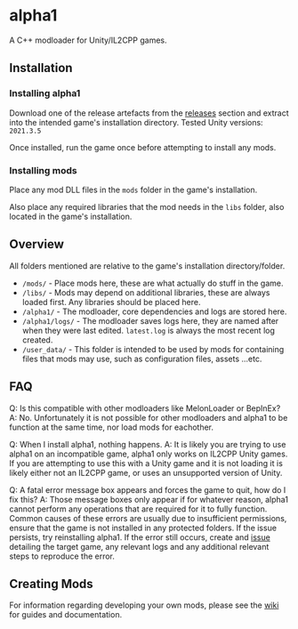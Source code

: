 # alpha1
A C++ modloader for Unity/IL2CPP games.

## Installation
### Installing alpha1
Download one of the release artefacts from the [releases]() section and extract into the intended game's installation directory. Tested Unity versions: `2021.3.5`

Once installed, run the game once before attempting to install any mods.

### Installing mods
Place any mod DLL files in the `mods` folder in the game's installation.

Also place any required libraries that the mod needs in the `libs` folder, also located in the game's installation.

## Overview
All folders mentioned are relative to the game's installation directory/folder.

* `/mods/` - Place mods here, these are what actually do stuff in the game.
* `/libs/` - Mods may depend on additional libraries, these are always loaded first. Any libraries should be placed here.
* `/alpha1/` - The modloader, core dependencies and logs are stored here.
* `/alpha1/logs/` - The modloader saves logs here, they are named after when they were last edited. `latest.log` is always the most recent log created.
* `/user_data/` - This folder is intended to be used by mods for containing files that mods may use, such as configuration files, assets ...etc.

## FAQ
Q: Is this compatible with other modloaders like MelonLoader or BepInEx? <br>
A: No. Unfortunately it is not possible for other modloaders and alpha1 to be function at the same time, nor load mods for eachother.

Q: When I install alpha1, nothing happens.
A: It is likely you are trying to use alpha1 on an incompatible game, alpha1 only works on IL2CPP Unity games. If you are attempting to use this with a Unity game and it is not loading it is likely either not an IL2CPP game, or uses an unsupported version of Unity.

Q: A fatal error message box appears and forces the game to quit, how do I fix this?
A: Those message boxes only appear if for whatever reason, alpha1 cannot perform any operations that are required for it to fully function. Common causes of these errors are usually due to insufficient permissions, ensure that the game is not installed in any protected folders. If the issue persists, try reinstalling alpha1. If the error still occurs, create and [issue]() detailing the target game, any relevant logs and any additional relevant steps to reproduce the error.

## Creating Mods
For information regarding developing your own mods, please see the [wiki]() for guides and documentation.
